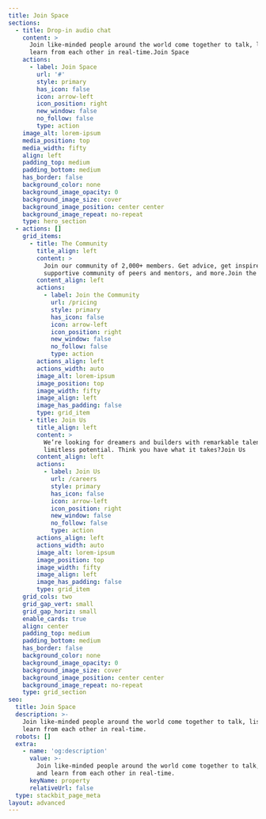 ```yaml
---
title: Join Space
sections:
  - title: Drop-in audio chat
    content: >
      Join like-minded people around the world come together to talk, listen and
      learn from each other in real-time.Join Space
    actions:
      - label: Join Space
        url: '#'
        style: primary
        has_icon: false
        icon: arrow-left
        icon_position: right
        new_window: false
        no_follow: false
        type: action
    image_alt: lorem-ipsum
    media_position: top
    media_width: fifty
    align: left
    padding_top: medium
    padding_bottom: medium
    has_border: false
    background_color: none
    background_image_opacity: 0
    background_image_size: cover
    background_image_position: center center
    background_image_repeat: no-repeat
    type: hero_section
  - actions: []
    grid_items:
      - title: The Community
        title_align: left
        content: >
          Join our community of 2,000+ members. Get advice, get inspired, a
          supportive community of peers and mentors, and more.Join the community
        content_align: left
        actions:
          - label: Join the Community
            url: /pricing
            style: primary
            has_icon: false
            icon: arrow-left
            icon_position: right
            new_window: false
            no_follow: false
            type: action
        actions_align: left
        actions_width: auto
        image_alt: lorem-ipsum
        image_position: top
        image_width: fifty
        image_align: left
        image_has_padding: false
        type: grid_item
      - title: Join Us
        title_align: left
        content: >
          We’re looking for dreamers and builders with remarkable talent and
          limitless potential. Think you have what it takes?Join Us
        content_align: left
        actions:
          - label: Join Us
            url: /careers
            style: primary
            has_icon: false
            icon: arrow-left
            icon_position: right
            new_window: false
            no_follow: false
            type: action
        actions_align: left
        actions_width: auto
        image_alt: lorem-ipsum
        image_position: top
        image_width: fifty
        image_align: left
        image_has_padding: false
        type: grid_item
    grid_cols: two
    grid_gap_vert: small
    grid_gap_horiz: small
    enable_cards: true
    align: center
    padding_top: medium
    padding_bottom: medium
    has_border: false
    background_color: none
    background_image_opacity: 0
    background_image_size: cover
    background_image_position: center center
    background_image_repeat: no-repeat
    type: grid_section
seo:
  title: Join Space
  description: >-
    Join like-minded people around the world come together to talk, listen and
    learn from each other in real-time.
  robots: []
  extra:
    - name: 'og:description'
      value: >-
        Join like-minded people around the world come together to talk, listen
        and learn from each other in real-time.
      keyName: property
      relativeUrl: false
  type: stackbit_page_meta
layout: advanced
---
```

